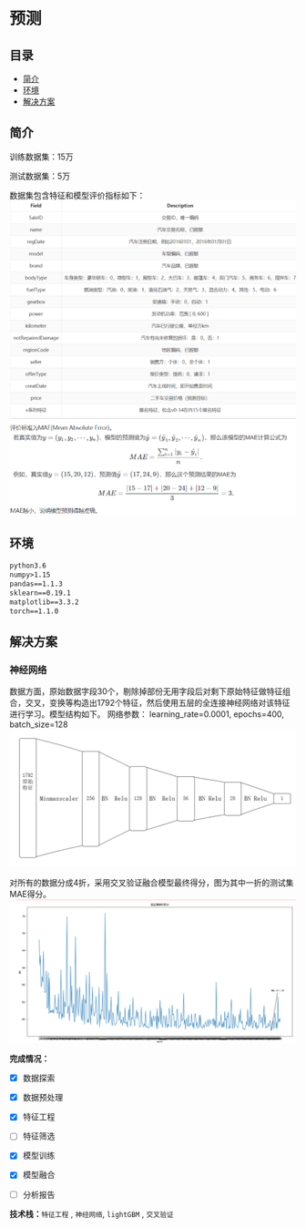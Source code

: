 # 预测


## 目录
- [简介](#简介)
- [环境](#环境)
- [解决方案](#解决方案)

## 简介

训练数据集：15万

测试数据集：5万

数据集包含特征和模型评价指标如下：
![字段](https://github.com/xumoremore/project_one/blob/main/docs/columns.png)
![评价指标](https://github.com/xumoremore/project_one/blob/main/docs/loss.png)


## 环境
    python3.6
    numpy>1.15
    pandas==1.1.3
    sklearn==0.19.1
    matplotlib==3.3.2
    torch==1.1.0

## 解决方案

### 神经网络

数据方面，原始数据字段30个，剔除掉部份无用字段后对剩下原始特征做特征组合，交叉，变换等构造出1792个特征，然后使用五层的全连接神经网络对该特征进行学习。模型结构如下。
网络参数：
learning_rate=0.0001,
epochs=400,
batch_size=128
![全连接网络结构](https://github.com/xumoremore/project_one/blob/main/docs/fcn.png)

对所有的数据分成4折，采用交叉验证融合模型最终得分，图为其中一折的测试集MAE得分。
![测试集mae得分](https://github.com/xumoremore/project_one/blob/main/docs/MAE.png)


**完成情况：**
- [x] 数据探索
- [x] 数据预处理
- [x] 特征工程
- [ ] 特征筛选
- [x] 模型训练
- [x] 模型融合
- [ ] 分析报告



**技术栈：**`特征工程` , `神经网络`, `lightGBM` , `交叉验证`


